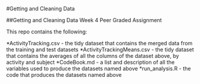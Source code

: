 #Getting and Cleaning Data

##Getting and Cleaning Data Week 4 Peer Graded Assignment

This repo contains the following:

*ActivityTracking.csv - the tidy dataset that contains the merged data from the training and test datasets
*ActivityTrackingMeans.csv - the tidy dataset that contains the averages of all the columns of the dataset above, by activity and subject
*CodeBook.md - a list and description of all the variables used to produce the datasets named above
*run_analysis.R - the code that produces the datasets named above